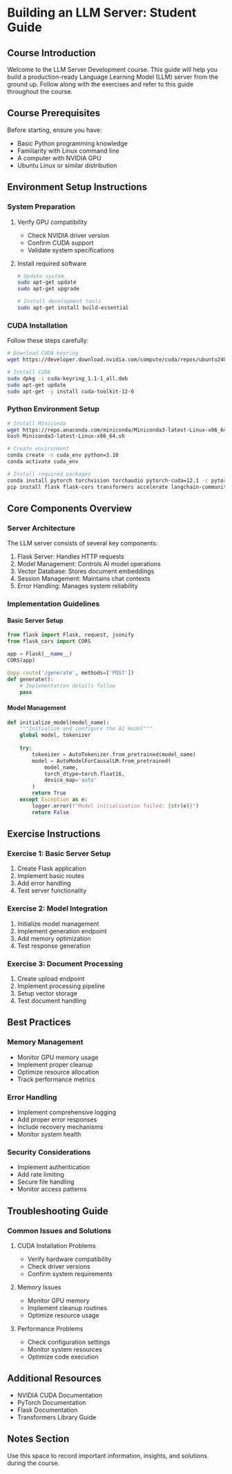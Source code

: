 # Building an LLM Server: Student Guide

## Course Introduction
Welcome to the LLM Server Development course. This guide will help you build a production-ready Language Learning Model (LLM) server from the ground up. Follow along with the exercises and refer to this guide throughout the course.

## Course Prerequisites
Before starting, ensure you have:
- Basic Python programming knowledge
- Familiarity with Linux command line
- A computer with NVIDIA GPU
- Ubuntu Linux or similar distribution

## Environment Setup Instructions

### System Preparation
1. Verify GPU compatibility
   - Check NVIDIA driver version
   - Confirm CUDA support
   - Validate system specifications

2. Install required software
   ```bash
   # Update system
   sudo apt-get update
   sudo apt-get upgrade

   # Install development tools
   sudo apt-get install build-essential
   ```

### CUDA Installation
Follow these steps carefully:
```bash
# Download CUDA keyring
wget https://developer.download.nvidia.com/compute/cuda/repos/ubuntu2404/x86_64/cuda-keyring_1.1-1_all.deb

# Install CUDA
sudo dpkg -i cuda-keyring_1.1-1_all.deb
sudo apt-get update
sudo apt-get -y install cuda-toolkit-12-6
```

### Python Environment Setup
```bash
# Install Miniconda
wget https://repo.anaconda.com/miniconda/Miniconda3-latest-Linux-x86_64.sh
bash Miniconda3-latest-Linux-x86_64.sh

# Create environment
conda create -n cuda_env python=3.10
conda activate cuda_env

# Install required packages
conda install pytorch torchvision torchaudio pytorch-cuda=12.1 -c pytorch -c nvidia
pip install flask flask-cors transformers accelerate langchain-community chromadb
```

## Core Components Overview

### Server Architecture
The LLM server consists of several key components:
1. Flask Server: Handles HTTP requests
2. Model Management: Controls AI model operations
3. Vector Database: Stores document embeddings
4. Session Management: Maintains chat contexts
5. Error Handling: Manages system reliability

### Implementation Guidelines

#### Basic Server Setup
```python
from flask import Flask, request, jsonify
from flask_cors import CORS

app = Flask(__name__)
CORS(app)

@app.route('/generate', methods=['POST'])
def generate():
    # Implementation details follow
    pass
```

#### Model Management
```python
def initialize_model(model_name):
    """Initialize and configure the AI model"""
    global model, tokenizer
    
    try:
        tokenizer = AutoTokenizer.from_pretrained(model_name)
        model = AutoModelForCausalLM.from_pretrained(
            model_name,
            torch_dtype=torch.float16,
            device_map='auto'
        )
        return True
    except Exception as e:
        logger.error(f"Model initialization failed: {str(e)}")
        return False
```

## Exercise Instructions

### Exercise 1: Basic Server Setup
1. Create Flask application
2. Implement basic routes
3. Add error handling
4. Test server functionality

### Exercise 2: Model Integration
1. Initialize model management
2. Implement generation endpoint
3. Add memory optimization
4. Test response generation

### Exercise 3: Document Processing
1. Create upload endpoint
2. Implement processing pipeline
3. Setup vector storage
4. Test document handling

## Best Practices

### Memory Management
- Monitor GPU memory usage
- Implement proper cleanup
- Optimize resource allocation
- Track performance metrics

### Error Handling
- Implement comprehensive logging
- Add proper error responses
- Include recovery mechanisms
- Monitor system health

### Security Considerations
- Implement authentication
- Add rate limiting
- Secure file handling
- Monitor access patterns

## Troubleshooting Guide

### Common Issues and Solutions

1. CUDA Installation Problems
   - Verify hardware compatibility
   - Check driver versions
   - Confirm system requirements

2. Memory Issues
   - Monitor GPU memory
   - Implement cleanup routines
   - Optimize resource usage

3. Performance Problems
   - Check configuration settings
   - Monitor system resources
   - Optimize code execution

## Additional Resources
- NVIDIA CUDA Documentation
- PyTorch Documentation
- Flask Documentation
- Transformers Library Guide

## Notes Section
Use this space to record important information, insights, and solutions during the course.
